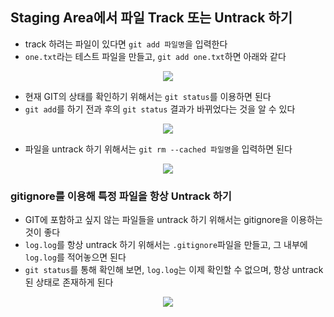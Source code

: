 ## Staging Area에서 파일 Track 또는 Untrack 하기
- track 하려는 파일이 있다면 `git add 파일명`을 입력한다
- `one.txt`라는 테스트 파일을 만들고, `git add one.txt`하면 아래와 같다
<p align = "center"><img src = "https://github.com/sustainable-git/GIT/blob/main/imageFiles/08-git-add.jpg?raw=true"/></p>
 
- 현재 GIT의 상태를 확인하기 위해서는 `git status`를 이용하면 된다
- `git add`를 하기 전과 후의 `git status` 결과가 바뀌었다는 것을 알 수 있다
<p align = "center"><img src = "https://github.com/sustainable-git/GIT/blob/main/imageFiles/09-git-add-status.jpg?raw=true"/></p>

- 파일을 untrack 하기 위해서는 `git rm --cached 파일명`을 입력하면 된다
<p align = "center"><img src = "https://github.com/sustainable-git/GIT/blob/main/imageFiles/10-git-rm-cached.jpg?raw=true"/></p>

### gitignore를 이용해 특정 파일을 항상 Untrack 하기
- GIT에 포함하고 싶지 않는 파일들을 untrack 하기 위해서는 gitignore을 이용하는 것이 좋다
- `log.log`를 항상 untrack 하기 위해서는 `.gitignore`파일을 만들고, 그 내부에 `log.log`를 적어놓으면 된다
- `git status`를 통해 확인해 보면, `log.log`는 이제 확인할 수 없으며, 항상 untrack 된 상태로 존재하게 된다
<p align = "center"><img src = "https://github.com/sustainable-git/GIT/blob/main/imageFiles/11-git-ignore.jpg?raw=true"/></p>
